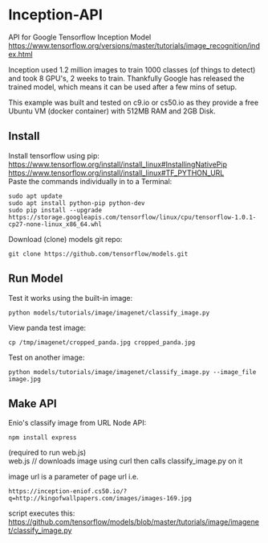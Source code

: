 # Inception-API
API for Google Tensorflow Inception Model
https://www.tensorflow.org/versions/master/tutorials/image_recognition/index.html

Inception used 1.2 million images to train 1000 classes (of things to detect) and took 8 GPU's, 2 weeks to train.
Thankfully Google has released the trained model, which means it can be used after a few mins of setup.

This example was built and tested on c9.io or cs50.io as they provide a free Ubuntu VM (docker container) with 512MB RAM and 2GB Disk.

Install
-
Install tensorflow using pip:   
https://www.tensorflow.org/install/install_linux#InstallingNativePip   
https://www.tensorflow.org/install/install_linux#TF_PYTHON_URL  
Paste the commands individually in to a Terminal:   

    sudo apt update
    sudo apt install python-pip python-dev
    sudo pip install --upgrade https://storage.googleapis.com/tensorflow/linux/cpu/tensorflow-1.0.1-cp27-none-linux_x86_64.whl

Download (clone) models git repo:    

    git clone https://github.com/tensorflow/models.git

Run Model
-

Test it works using the built-in image:  

    python models/tutorials/image/imagenet/classify_image.py

View panda test image:    

    cp /tmp/imagenet/cropped_panda.jpg cropped_panda.jpg

Test on another image:  

    python models/tutorials/image/imagenet/classify_image.py --image_file image.jpg

Make API
-

Enio's classify image from URL Node API:   

    npm install express     
(required to run web.js)    
web.js // downloads image using curl then calls classify_image.py on it

image url is a parameter of page url i.e.   

    https://inception-eniof.cs50.io/?q=http://kingofwallpapers.com/images/images-169.jpg

script executes this:   
    https://github.com/tensorflow/models/blob/master/tutorials/image/imagenet/classify_image.py